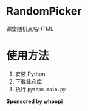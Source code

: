 # RandomPicker
课堂随机点名HTML

# 使用方法

1. 安装 Python
2. 下载此仓库
3. 执行 `python main.py`

__Sponsored by whoopi__
